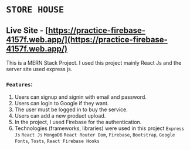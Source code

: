 # `STORE HOUSE`

## Live Site - [https://practice-firebase-4157f.web.app/](https://practice-firebase-4157f.web.app/)

This is a MERN Stack Project. I used this project mainly React Js and the server site used express js.

### `Features`:

1. Users can signup and signin with email and password.
2. Users can login to Google if they want.
3. The user must be logged in to buy the service.
4. Users can add a new product upload.
5. In the project, I used Firebase for the authentication.
6. Technologies (frameworks, libraries) were used in this project
   `Express Js` `React Js` `MongoDB` `React Router Dom`, `Firebase`, `Bootstrap`, `Google Fonts`, `Tosts`, `React Firebase Hooks`
